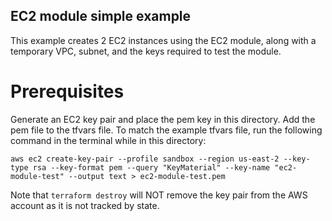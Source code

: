 ## EC2 module simple example

This example creates 2 EC2 instances using the EC2 module, along with a temporary VPC, subnet, and the keys required to test the module.

# Prerequisites

Generate an EC2 key pair and place the pem key in this directory. Add the pem file to the tfvars file. To match the example tfvars file, run the following command in the terminal while in this directory:

`aws ec2 create-key-pair --profile sandbox --region us-east-2 --key-type rsa --key-format pem --query "KeyMaterial" --key-name "ec2-module-test" --output text > ec2-module-test.pem`

Note that `terraform destroy` will NOT remove the key pair from the AWS account as it is not tracked by state.